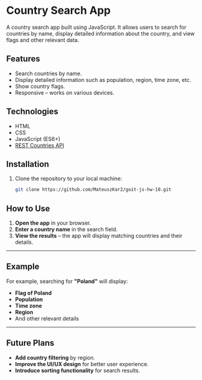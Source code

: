 # Country Search App

A country search app built using JavaScript. It allows users to search for countries by name, display detailed information about the country, and view flags and other relevant data.

## Features

- Search countries by name.
- Display detailed information such as population, region, time zone, etc.
- Show country flags.
- Responsive – works on various devices.

## Technologies

- HTML
- CSS
- JavaScript (ES6+)
- [REST Countries API](https://restcountries.com/)

## Installation

1. Clone the repository to your local machine:

   ```bash
   git clone https://github.com/MateuszKar2/goit-js-hw-10.git


## How to Use

1. **Open the app** in your browser.
2. **Enter a country name** in the search field.
3. **View the results** – the app will display matching countries and their details.

---

## Example

For example, searching for **"Poland"** will display:

- **Flag of Poland**
- **Population**
- **Time zone**
- **Region**
- And other relevant details

---

## Future Plans

- **Add country filtering** by region.
- **Improve the UI/UX design** for better user experience.
- **Introduce sorting functionality** for search results.

